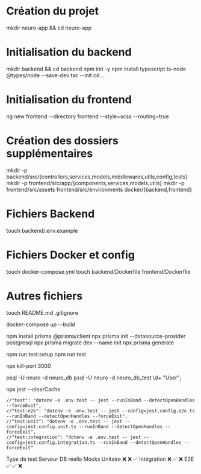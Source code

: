 # Création du projet
mkdir neuro-app && cd neuro-app

# Initialisation du backend
mkdir backend && cd backend
npm init -y
npm install typescript ts-node @types/node --save-dev
tsc --init
cd ..

# Initialisation du frontend
ng new frontend --directory frontend --style=scss --routing=true

# Création des dossiers supplémentaires
mkdir -p backend/src/{controllers,services,models,middlewares,utils,config,tests}
mkdir -p frontend/src/app/{components,services,models,utils}
mkdir -p frontend/src/assets frontend/src/environments docker/{backend,frontend}

# Fichiers Backend
touch backend/.env.example

# Fichiers Docker et config
touch docker-compose.yml
touch backend/Dockerfile frontend/Dockerfile

# Autres fichiers
touch README.md .gitignore

docker-compose up --build

npm install prisma @prisma/client
npx prisma init --datasource-provider postgresql
npx prisma migrate dev --name init
npx prisma generate

npm run test:setup
npm run test

npx kill-port 3000

psql -U neuro -d neuro_db
psql -U neuro -d neuro_db_test
\d+ "User";

npx jest --clearCache

    //"test": "dotenv -e .env.test -- jest --runInBand --detectOpenHandles --forceExit",
    //"test:e2e": "dotenv -e .env.test -- jest --config=jest.config.e2e.ts --runInBand --detectOpenHandles --forceExit",
    //"test:unit": "dotenv -e .env.test -- jest --config=jest.config.unit.ts --runInBand --detectOpenHandles --forceExit",
    //"test:integration": "dotenv -e .env.test -- jest --config=jest.config.integration.ts --runInBand --detectOpenHandles --forceExit"    

Type de test	Serveur	    DB réelle	Mocks
Unitaire	    ❌	        ❌	        ✅
Intégration	    ❌	        ✅	        ❌
E2E	            ✅	        ✅	        ❌